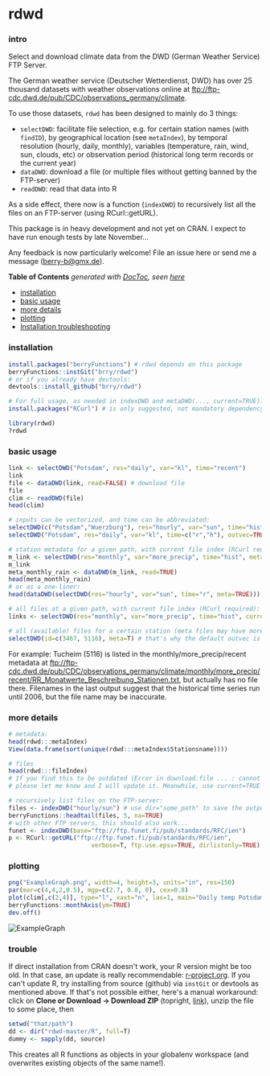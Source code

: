 # rdwd
### intro
Select and download climate data from the DWD (German Weather Service) FTP Server.

The German weather service (Deutscher Wetterdienst, DWD) has over 25 thousand
datasets with weather observations online at <ftp://ftp-cdc.dwd.de/pub/CDC/observations_germany/climate>.

To use those datasets, `rdwd` has been designed to mainly do 3 things:
* `selectDWD`: facilitate file selection, e.g. for certain station names (with `findID`), 
by geographical location (see `metaIndex`), by temporal resolution (hourly, daily, monthly), 
variables (temperature, rain, wind, sun, clouds, etc) or
observation period (historical long term records or the current year)
* `dataDWD`: download a file (or multiple files without getting banned by the FTP-server)
* `readDWD`: read that data into R

As a side effect, there now is a function (`indexDWD`) to recursively list all the files
on an FTP-server (using RCurl::getURL).

This package is in heavy development and not yet on CRAN.
I expect to have run enough tests by late November...

Any feedback is now particularly welcome! File an issue here or send me a message (berry-b@gmx.de).

**Table of Contents**  *generated with [DocToc](http://doctoc.herokuapp.com/), seen [here](https://github.com/isaacs/github/issues/215)*
* [installation](#installation)
* [basic usage](#basic-usage)
* [more details](#more-details)
* [plotting](#plotting)
* [Installation troubleshooting](#trouble)

### installation

```R
install.packages("berryFunctions") # rdwd depends on this package
berryFunctions::instGit("brry/rdwd")
# or if you already have devtools:
devtools::install_github("brry/rdwd")

# For full usage, as needed in indexDWD and metaDWD(..., current=TRUE):
install.packages("RCurl") # is only suggested, not mandatory dependency

library(rdwd)
?rdwd
```

### basic usage

```R
link <- selectDWD("Potsdam", res="daily", var="kl", time="recent")
link
file <- dataDWD(link, read=FALSE) # download file
file
clim <- readDWD(file)
head(clim)

# inputs can be vectorized, and time can be abbreviated:
selectDWD(c("Potsdam","Wuerzburg"), res="hourly", var="sun", time="hist")
selectDWD("Potsdam", res="daily", var="kl", time=c("r","h"), outvec=TRUE)

# station metadata for a given path, with current file index (RCurl required):
m_link <- selectDWD(res="monthly", var="more_precip", time="hist", meta=TRUE)
m_link
meta_monthly_rain <- dataDWD(m_link, read=TRUE)
head(meta_monthly_rain)
# or as a one-liner:
head(dataDWD(selectDWD(res="hourly", var="sun", time="r", meta=TRUE)))

# all files at a given path, with current file index (RCurl required):
links <- selectDWD(res="monthly", var="more_precip", time="hist", current=TRUE)

# all (available) files for a certain station (meta files may have more results):
selectDWD(id=c(3467, 5116), meta=T) # that's why the default outvec is FALSE
```
For example: Tucheim (5116) is listed in the monthly/more\_precip/recent metadata at
<ftp://ftp-cdc.dwd.de/pub/CDC/observations_germany/climate/monthly/more_precip/recent/RR_Monatwerte_Beschreibung_Stationen.txt>, but actually has no file there.
Filenames in the last output suggest that the historical time series run until 2006, but the file name may be inaccurate.

### more details

```R
# metadata:
head(rdwd:::metaIndex)
View(data.frame(sort(unique(rdwd:::metaIndex$Stationsname))))

# files
head(rdwd:::fileIndex)
# If you find this to be outdated (Error in download.file ... : cannot open URL),
# please let me know and I will update it. Meanwhile, use current=TRUE in selectDWD

# recursively list files on the FTP-server:
files <- indexDWD("hourly/sun") # use dir="some_path" to save the output elsewhere
berryFunctions::headtail(files, 5, na=TRUE)
# with other FTP servers, this should also work...
funet <- indexDWD(base="ftp://ftp.funet.fi/pub/standards/RFC/ien")
p <- RCurl::getURL("ftp://ftp.funet.fi/pub/standards/RFC/ien",
                       verbose=T, ftp.use.epsv=TRUE, dirlistonly=TRUE)
```
### plotting

```R
png("ExampleGraph.png", width=4, height=3, units="in", res=150)
par(mar=c(4,4,2,0.5), mgp=c(2.7, 0.8, 0), cex=0.8)
plot(clim[,c(2,4)], type="l", xaxt="n", las=1, main="Daily temp Potsdam")
berryFunctions::monthAxis(ym=TRUE)
dev.off()
```
![ExampleGraph](https://github.com/brry/rdwd/blob/master/ExampleGraph.png)

### trouble

If direct installation from CRAN doesn't work, your R version might be too old. In that case, an update is really recommendable: [r-project.org](http://www.r-project.org/). If you can't update R, try installing from source (github) via `instGit` or devtools as mentioned above. If that's not possible either, here's a manual workaround:
click on **Clone or Download -> Download ZIP** (topright, [link](https://github.com/brry/rdwd/archive/master.zip)), unzip the file to some place, then
```R
setwd("that/path")
dd <- dir("rdwd-master/R", full=T)
dummy <- sapply(dd, source)
```
This creates all R functions as objects in your globalenv workspace (and overwrites existing objects of the same name!).

